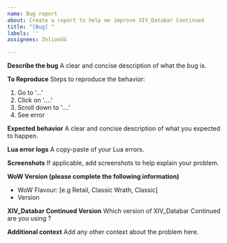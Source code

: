 ```yaml
---
name: Bug report
about: Create a report to help me improve XIV_Databar Continued
title: "[Bug] "
labels: ''
assignees: ZelionGG

---
```


**Describe the bug**
A clear and concise description of what the bug is.

**To Reproduce**
Steps to reproduce the behavior:
1. Go to '...'
2. Click on '....'
3. Scroll down to '....'
4. See error

**Expected behavior**
A clear and concise description of what you expected to happen.

**Lua error logs**
A copy-paste of your Lua errors.

**Screenshots**
If applicable, add screenshots to help explain your problem.

**WoW Version (please complete the following information)**
 - WoW Flavour: [e.g Retail, Classic Wrath, Classic] 
 - Version

**XIV_Databar Continued Version**
Which version of XIV_Databar Continued are you using ?

**Additional context**
Add any other context about the problem here.
